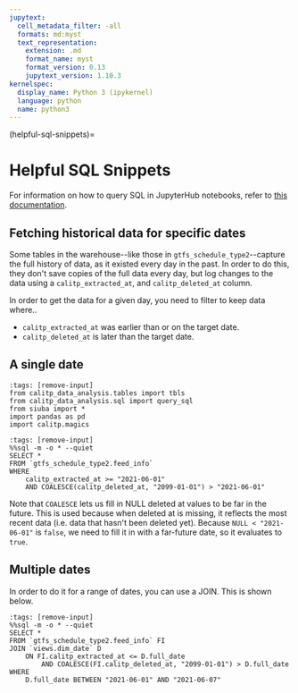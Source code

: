 ```yaml
---
jupytext:
  cell_metadata_filter: -all
  formats: md:myst
  text_representation:
    extension: .md
    format_name: myst
    format_version: 0.13
    jupytext_version: 1.10.3
kernelspec:
  display_name: Python 3 (ipykernel)
  language: python
  name: python3
---
```

(helpful-sql-snippets)=
# Helpful SQL Snippets
For information on how to query SQL in JupyterHub notebooks, refer to [this documentation](querying-sql-jupyterhub).
## Fetching historical data for specific dates

Some tables in the warehouse--like those in `gtfs_schedule_type2`--capture the full
history of data, as it existed every day in the past. In order to do this, they
don't save copies of the full data every day, but log changes to the data using
a `calitp_extracted_at`, and `calitp_deleted_at` column.

In order to get the data for a given day, you need to filter to keep data where..

* `calitp_extracted_at` was earlier than or on the target date.
* `calitp_deleted_at` is later than the target date.

## A single date

```{code-cell}
:tags: [remove-input]
from calitp_data_analysis.tables import tbls
from calitp_data_analysis.sql import query_sql
from siuba import *
import pandas as pd
import calitp.magics
```

```{code-cell}
:tags: [remove-input]
%%sql -m -o * --quiet
SELECT *
FROM `gtfs_schedule_type2.feed_info`
WHERE
    calitp_extracted_at >= "2021-06-01"
    AND COALESCE(calitp_deleted_at, "2099-01-01") > "2021-06-01"
```

Note that `COALESCE` lets us fill in NULL deleted at values to be far in the future.
This is used because when deleted at is missing, it reflects the most recent data
(i.e. data that hasn't been deleted yet).
Because `NULL < "2021-06-01"` is `false`, we need to fill it in with a far-future date,
so it evaluates to `true`.

## Multiple dates

In order to do it for a range of dates, you can use a JOIN. This is shown below.

```{code-cell}
:tags: [remove-input]
%%sql -m -o * --quiet
SELECT *
FROM `gtfs_schedule_type2.feed_info` FI
JOIN `views.dim_date` D
    ON FI.calitp_extracted_at <= D.full_date
        AND COALESCE(FI.calitp_deleted_at, "2099-01-01") > D.full_date
WHERE
    D.full_date BETWEEN "2021-06-01" AND "2021-06-07"
```
